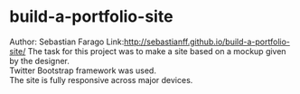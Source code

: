 # build-a-portfolio-site
Author: Sebastian Farago
Link:http://sebastianff.github.io/build-a-portfolio-site/
The task for this project was to make a site based on a mockup given by the designer.</br>
Twitter Bootstrap framework was used.</br>
The site is fully responsive across major devices.</br>
